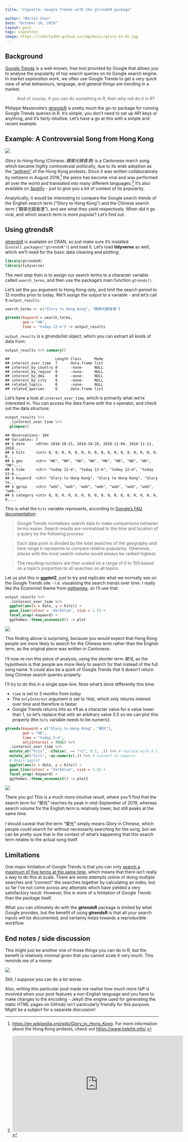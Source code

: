 ```yaml
---
title: "Vignette: Google Trends with the gtrendsR package"

author: "Martin Chan"
date: "October 18, 2019"
layout: post
tags: vignettes
image: https://liberty4hk.github.io/img/music/glory-to-hk.jpg
---
```



<section class="main-content">
<div id="background" class="section level2">
<h2>Background</h2>
<p><a href="https://trends.google.com">Google Trends</a> is a well-known, free tool provided by Google that allows you to analyse the popularity of top search queries on its Google search engine. In <em>market exploration</em> work, we often use Google Trends to get a very quick view of what behaviours, language, and general things are trending in a market.</p>
<blockquote>
<p>And of course, if you can do something in R, then why not do it in R?</p>
</blockquote>
<p>Philippe Massicotte’s <a href="https://github.com/PMassicotte/gtrendsR">gtrendsR</a> is pretty much the go-to package for running Google Trends queries in R. It’s simple, you don’t need to set up API keys or anything, and it’s fairly intuitive. Let’s have a go at this with a simple and recent example.</p>
</div>
<div id="example-a-controversial-song-from-hong-kong" class="section level2">
<h2>Example: A Controversial Song from Hong Kong</h2>
<p><img src="https://liberty4hk.github.io/img/music/glory-to-hk.jpg"></p>
<p><em>Glory to Hong Kong</em> (Chinese: <em>願榮光歸香港</em>) is a Cantonese march song which became highly controversial politically, due to its wide adoption as the <a href="https://www.youtube.com/watch?v=dY_hkbVQA20">“anthem”</a> of the Hong Kong protests. Since it was written collaboratively by netizens in August 2019,<a href="#fn1" class="footnote-ref" id="fnref1"><sup>1</sup></a> the piece has become viral and was performed all over the world and translated into many different languages.<a href="#fn2" class="footnote-ref" id="fnref2"><sup>2</sup></a> It’s also available on <a href="https://open.spotify.com/album/0o0tKVV8rtkDjydBjx7h6S">Spotify</a> - just to give you a bit of context of its popularity.</p>
<p>Analytically, it would be interesting to compare the Google search trends of the English search term (“Glory to Hong Kong”) and the Chinese search term (“願榮光歸香港”), and see what they yield respectively. When did it go viral, and which search term is more popular? Let’s find out.</p>
</div>
<div id="using-gtrendsr" class="section level2">
<h2>Using gtrendsR</h2>
<p><a href="https://github.com/PMassicotte/gtrendsR">gtrendsR</a> is available on CRAN, so just make sure it’s installed (<code>install.packages("gtrendsR")</code>) and load it. Let’s load <strong>tidyverse</strong> as well, which we’ll need for the basic data cleaning and plotting:</p>
<div class="sourceCode" id="cb1"><pre class="sourceCode r"><code class="sourceCode r"><span class="sourceLine" id="cb1-1" title="1"><span class="kw">library</span>(gtrendsR)</span>
<span class="sourceLine" id="cb1-2" title="2"><span class="kw">library</span>(tidyverse)</span></code></pre></div>
<p>The next step then is to assign our search terms to a character variable called <code>search_terms</code>, and then use the package’s main function <code>gtrends()</code>.</p>
<p>Let’s set the <code>geo</code> argument to Hong Kong only, and limit the search period to 12 months prior to today. We’ll assign the output to a variable - and let’s call it <code>output_results</code>.</p>
<div class="sourceCode" id="cb2"><pre class="sourceCode r"><code class="sourceCode r"><span class="sourceLine" id="cb2-1" title="1">search_terms &lt;-<span class="st"> </span><span class="kw">c</span>(<span class="st">&quot;Glory to Hong Kong&quot;</span>, <span class="st">&quot;願榮光歸香港&quot;</span>)</span>
<span class="sourceLine" id="cb2-2" title="2"></span>
<span class="sourceLine" id="cb2-3" title="3"><span class="kw">gtrends</span>(<span class="dt">keyword =</span> search_terms,</span>
<span class="sourceLine" id="cb2-4" title="4">        <span class="dt">geo =</span> <span class="st">&quot;HK&quot;</span>,</span>
<span class="sourceLine" id="cb2-5" title="5">        <span class="dt">time =</span> <span class="st">&quot;today 12-m&quot;</span>) -&gt;<span class="st"> </span>output_results</span></code></pre></div>
<p><code>output_results</code> is a gtrends/list object, which you can extract all kinds of data from:</p>
<div class="sourceCode" id="cb3"><pre class="sourceCode r"><code class="sourceCode r"><a class="sourceLine" id="cb3-1" title="1">output_results <span class="op">%&gt;%</span><span class="st"> </span><span class="kw">summary</span>()</a></code></pre></div>
<pre><code>##                     Length Class      Mode
## interest_over_time  7      data.frame list
## interest_by_country 0      -none-     NULL
## interest_by_region  0      -none-     NULL
## interest_by_dma     0      -none-     NULL
## interest_by_city    0      -none-     NULL
## related_topics      0      -none-     NULL
## related_queries     6      data.frame list</code></pre>
<p>Let’s have a look at <code>interest_over_time</code>, which is primarily what we’re interested in. You can access the data frame with the <code>$</code> operator, and check out the data structure:</p>
<div class="sourceCode" id="cb5"><pre class="sourceCode r"><code class="sourceCode r"><span class="sourceLine" id="cb5-1" title="1">output_results <span class="op">%&gt;%</span><span class="st"> </span></span>
<span class="sourceLine" id="cb5-2" title="2"><span class="st">  </span>.<span class="op">$</span>interest_over_time <span class="op">%&gt;%</span></span>
<span class="sourceLine" id="cb5-3" title="3"><span class="st">  </span><span class="kw">glimpse</span>()</span></code></pre></div>
<pre><code>## Observations: 104
## Variables: 7
## $ date     &lt;dttm&gt; 2018-10-21, 2018-10-28, 2018-11-04, 2018-11-11, 2018...
## $ hits     &lt;int&gt; 0, 0, 0, 0, 0, 0, 0, 0, 0, 0, 0, 0, 0, 0, 0, 0, 0, 0,...
## $ geo      &lt;chr&gt; &quot;HK&quot;, &quot;HK&quot;, &quot;HK&quot;, &quot;HK&quot;, &quot;HK&quot;, &quot;HK&quot;, &quot;HK&quot;, &quot;HK&quot;, &quot;HK&quot;,...
## $ time     &lt;chr&gt; &quot;today 12-m&quot;, &quot;today 12-m&quot;, &quot;today 12-m&quot;, &quot;today 12-m...
## $ keyword  &lt;chr&gt; &quot;Glory to Hong Kong&quot;, &quot;Glory to Hong Kong&quot;, &quot;Glory to...
## $ gprop    &lt;chr&gt; &quot;web&quot;, &quot;web&quot;, &quot;web&quot;, &quot;web&quot;, &quot;web&quot;, &quot;web&quot;, &quot;web&quot;, &quot;web...
## $ category &lt;int&gt; 0, 0, 0, 0, 0, 0, 0, 0, 0, 0, 0, 0, 0, 0, 0, 0, 0, 0,...</code></pre>
<p>This is what the <code>hits</code> variable represents, according to <a href="https://support.google.com/trends/answer/4365533?hl=en">Google’s FAQ documentation</a>:</p>
<blockquote>
<p>Google Trends normalizes search data to make comparisons between terms easier. Search results are normalized to the time and location of a query by the following process:</p>
</blockquote>
<blockquote>
<p>Each data point is divided by the total searches of the geography and time range it represents to compare relative popularity. Otherwise, places with the most search volume would always be ranked highest.</p>
</blockquote>
<blockquote>
<p>The resulting numbers are then scaled on a range of 0 to 100 based on a topic’s proportion to all searches on all topics.</p>
</blockquote>
<p>Let us plot this in <strong>ggplot2</strong>, just to try and replicate what we normally see on the Google Trends site - i.e. visualising the search trends over time. I really like the Economist theme from <a href="https://yutannihilation.github.io/allYourFigureAreBelongToUs/ggthemes/">ggthemes</a>, so I’ll use that:</p>
<div class="sourceCode" id="cb7"><pre class="sourceCode r"><code class="sourceCode r"><span class="sourceLine" id="cb7-1" title="1">output_results <span class="op">%&gt;%</span></span>
<span class="sourceLine" id="cb7-2" title="2"><span class="st">  </span>.<span class="op">$</span>interest_over_time <span class="op">%&gt;%</span></span>
<span class="sourceLine" id="cb7-3" title="3"><span class="st">  </span><span class="kw">ggplot</span>(<span class="kw">aes</span>(<span class="dt">x =</span> date, <span class="dt">y =</span> hits)) <span class="op">+</span></span>
<span class="sourceLine" id="cb7-4" title="4"><span class="st">  </span><span class="kw">geom_line</span>(<span class="dt">colour =</span> <span class="st">&quot;darkblue&quot;</span>, <span class="dt">size =</span> <span class="fl">1.5</span>) <span class="op">+</span></span>
<span class="sourceLine" id="cb7-5" title="5"><span class="st">  </span><span class="kw">facet_wrap</span>(<span class="op">~</span>keyword) <span class="op">+</span></span>
<span class="sourceLine" id="cb7-6" title="6"><span class="st">  </span>ggthemes<span class="op">::</span><span class="kw">theme_economist</span>() -&gt;<span class="st"> </span>plot</span></code></pre></div>
<p><img src="https://martinctc.github.io/blog/images/gtrendsr-1.png"></p>
<p>This finding above is surprising, because you would expect that Hong Kong people are more likely to search for the Chinese term rather than the English term, as the original piece was written in Cantonese.</p>
<p>I’ll now re-run this piece of analysis, using the shorter term <em>榮光</em>, as the hypothesis is that people are more likely to search for that instead of the full song name. It could also be a quirk of Google Trends that it doesn’t return long Chinese search queries properly.</p>
<p>I’ll try to do this in a single pipe-line. Note what’s done differently this time:</p>
<ul>
<li><code>time</code> is set to 3 months from today</li>
<li>The <code>onlyInterest</code> argument is set to <code>TRUE</code>, which only returns interest over time and therefore is faster.</li>
<li>Google Trends returns hits as <strong>&lt;1</strong> as a character value for a value lower than 1, so let’s replace that with an arbitrary value 0.5 so we can plot this properly (the <code>hits</code> variable needs to be numeric).</li>
</ul>
<div class="sourceCode" id="cb8"><pre class="sourceCode r"><code class="sourceCode r"><span class="sourceLine" id="cb8-1" title="1"><span class="kw">gtrends</span>(<span class="dt">keyword =</span> <span class="kw">c</span>(<span class="st">&quot;Glory to Hong Kong&quot;</span>, <span class="st">&quot;榮光&quot;</span>),</span>
<span class="sourceLine" id="cb8-2" title="2">        <span class="dt">geo =</span> <span class="st">&quot;HK&quot;</span>,</span>
<span class="sourceLine" id="cb8-3" title="3">        <span class="dt">time =</span> <span class="st">&quot;today 3-m&quot;</span>,</span>
<span class="sourceLine" id="cb8-4" title="4">        <span class="dt">onlyInterest =</span> <span class="ot">TRUE</span>) <span class="op">%&gt;%</span></span>
<span class="sourceLine" id="cb8-5" title="5"><span class="st">  </span>.<span class="op">$</span>interest_over_time <span class="op">%&gt;%</span></span>
<span class="sourceLine" id="cb8-6" title="6"><span class="st">  </span><span class="kw">mutate_at</span>(<span class="st">&quot;hits&quot;</span>, <span class="op">~</span><span class="kw">ifelse</span>(. <span class="op">==</span><span class="st"> &quot;&lt;1&quot;</span>, <span class="fl">0.5</span>, .)) <span class="op">%&gt;%</span><span class="st"> </span><span class="co"># replace with 0.5</span></span>
<span class="sourceLine" id="cb8-7" title="7"><span class="st">  </span><span class="kw">mutate_at</span>(<span class="st">&quot;hits&quot;</span>, <span class="op">~</span><span class="kw">as.numeric</span>(.)) <span class="op">%&gt;%</span><span class="st"> </span><span class="co"># convert to numeric</span></span>
<span class="sourceLine" id="cb8-8" title="8"><span class="st">  </span><span class="co"># Begin ggplot</span></span>
<span class="sourceLine" id="cb8-9" title="9"><span class="st">  </span><span class="kw">ggplot</span>(<span class="kw">aes</span>(<span class="dt">x =</span> date, <span class="dt">y =</span> hits)) <span class="op">+</span></span>
<span class="sourceLine" id="cb8-10" title="10"><span class="st">  </span><span class="kw">geom_line</span>(<span class="dt">colour =</span> <span class="st">&quot;darkblue&quot;</span>, <span class="dt">size =</span> <span class="fl">1.5</span>) <span class="op">+</span></span>
<span class="sourceLine" id="cb8-11" title="11"><span class="st">  </span><span class="kw">facet_wrap</span>(<span class="op">~</span>keyword) <span class="op">+</span></span>
<span class="sourceLine" id="cb8-12" title="12"><span class="st">  </span>ggthemes<span class="op">::</span><span class="kw">theme_economist</span>() -&gt;<span class="st"> </span>plot2</span></code></pre></div>
<p><img src="https://martinctc.github.io/blog/images/gtrendsr-2.png"></p>
<p>There you go! This is a much more intuitive result, where you’ll find that the search term for “榮光” reaches its peak in mid-September of 2019, whereas search volume for the English term is relatively lower, but still peaks at the same time.</p>
<p>I should caveat that the term “榮光” simply means <em>Glory</em> in Chinese, which people <em>could</em> search for without necessarily searching for the song, but we can be pretty sure that in the context of what’s happening that this search term relates to the actual song itself.</p>
</div>
<div id="limitations" class="section level2">
<h2>Limitations</h2>
<p>One major limitation of Google Trends is that you can only <a href="https://stackoverflow.com/questions/45700811/google-trends-api-more-than-5-search-terms-in-the-csv-file">search a maximum of five terms at the same time</a>, which means that there isn’t really a way to do this at scale. There are some attempts online of doing multiple searches and “connect” the searches together by calculating an index, but so far I’ve not come across any attempts which have yielded a very satisfactory result. However, this is more of a limitation of Google Trends than the package itself.</p>
<p>What you can ultimately do with the <strong>gtrendsR</strong> package is limited by what Google provides, but the benefit of using <strong>gtrendsR</strong> is that all your search inputs will be documented, and certainly helps towards a reproducible workflow.</p>
</div>
<div id="end-notes-side-discussion" class="section level2">
<h2>End notes / side discussion</h2>
<p>This might just be another one of those things you can do in R, but the benefit is relatively minimal given that you cannot scale it very much. This reminds me of a meme:</p>
<p><img src="https://raw.githubusercontent.com/martinctc/blog/master/images/ian-malcolm.jpeg"></p>
<p>Still, I suppose you can do a lot worse.</p>
<p>Also, writing this particular post made me realise how much more faff is involved when your post features a non-English language and you have to make changes to the encoding - Jekyll (the engine used for generating the static HTML pages on GitHub) isn’t particularly friendly for this purpose. Might be a subject for a separate discussion!</p>
</div>
<div class="footnotes">
<hr />
<ol>
<li id="fn1"><p><a href="https://en.wikipedia.org/wiki/Glory_to_Hong_Kong" class="uri">https://en.wikipedia.org/wiki/Glory_to_Hong_Kong</a>. For more information about the Hong Kong protests, check out <a href="https://www.helphk.info/" class="uri">https://www.helphk.info/</a>.<a href="#fnref1" class="footnote-back">↩</a></p></li>
<li id="fn2"><p><iframe width="560" height="315" src="https://www.youtube.com/embed/7y5JOd7jWqk" frameborder="0" allow="accelerometer; autoplay; encrypted-media; gyroscope; picture-in-picture" allowfullscreen></iframe><a href="#fnref2" class="footnote-back">↩</a></p></li>
</ol>
</div>
</section>
